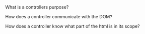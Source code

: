 What is a controllers purpose?

How does a controller communicate with the DOM?

How does a controller know what part of the html is in its scope?
